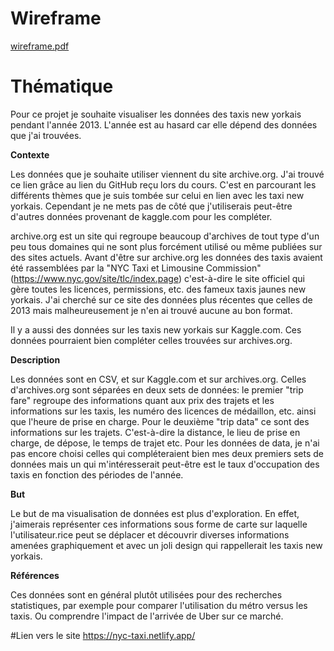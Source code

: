 
# Wireframe

[wireframe.pdf](https://github.com/mariondek10/projetVisualDonn23/files/10989190/wireframe.pdf)

# Thématique
Pour ce projet je souhaite visualiser les données des taxis new yorkais pendant l'année 2013. L'année est au hasard car elle dépend des données que j'ai trouvées. 


**Contexte**

Les données que je souhaite utiliser viennent du site archive.org. J'ai trouvé ce lien grâce au lien du GitHub reçu lors du cours. C'est en parcourant les différents thèmes que je suis tombée sur celui en lien avec les taxi new yorkais. Cependant je ne mets pas de côté que j'utiliserais peut-être d'autres données provenant de kaggle.com pour les compléter. 

archive.org est un site qui regroupe beaucoup d'archives de tout type d'un peu tous domaines qui ne sont plus forcément utilisé ou même publiées sur des sites actuels. 
Avant d'être sur archive.org les données des taxis avaient été rassemblées par la "NYC Taxi et Limousine Commission" (https://www.nyc.gov/site/tlc/index.page) c'est-à-dire le site officiel qui gère toutes les licences, permissions, etc. des fameux taxis jaunes new yorkais. J'ai cherché sur ce site des données plus récentes que celles de 2013 mais malheureusement je n'en ai trouvé aucune au bon format.

Il y a aussi des données sur les taxis new yorkais sur Kaggle.com. Ces données pourraient bien compléter celles trouvées sur archives.org. 

**Description**

Les données sont en CSV, et sur Kaggle.com et sur archives.org. 
Celles d'archives.org sont séparées en deux sets de données: le premier "trip fare" regroupe des informations quant aux prix des trajets et les informations sur les taxis, les numéro des licences de médaillon, etc. ainsi que l'heure de prise en charge. Pour le deuxième "trip data" ce sont des informations sur les trajets. C'est-à-dire la distance, le lieu de prise en charge, de dépose, le temps de trajet etc. 
Pour les données de data, je n'ai pas encore choisi celles qui compléteraient bien mes deux premiers sets de données mais un qui m'intéresserait peut-être est le taux d'occupation des taxis en fonction des périodes de l'année. 

**But**

Le but de ma visualisation de données est plus d'exploration. En effet, j'aimerais représenter ces informations sous forme de carte sur laquelle l'utilisateur.rice peut se déplacer et découvrir diverses informations amenées graphiquement et avec un joli design qui rappellerait les taxis new yorkais.

**Références**

Ces données sont en général plutôt utilisées pour des recherches statistiques, par exemple pour comparer l'utilisation du métro versus les taxis. Ou comprendre l'impact de l'arrivée de Uber sur ce marché. 

#Lien vers le site 
https://nyc-taxi.netlify.app/

